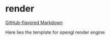 # render


[GitHub-flavored Markdown](https://guides.github.com/features/mastering-markdown/)

Here lies the template for opengl render engine
